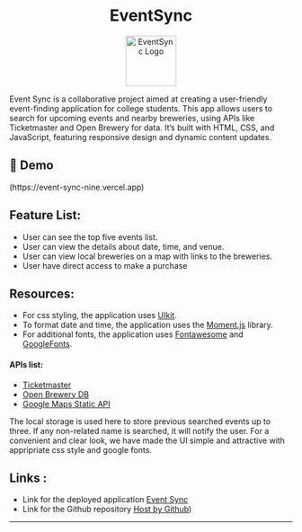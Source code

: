<h1 align="center" id="title">EventSync</h1>

<p align="center"><img src="https://eventsync.org/wp-content/uploads/2024/04/cropped-event-sync-logo-black.png" alt="EventSync Logo" width="90" height="90"></p>

<p id="description">Event Sync is a collaborative project aimed at creating a user-friendly event-finding application for college students. This app allows users to search for upcoming events and nearby breweries, using APIs like Ticketmaster and Open Brewery for data. It’s built with HTML, CSS, and JavaScript, featuring responsive design and dynamic content updates.</p>

<h2>🚀 Demo</h2>
(https://event-sync-nine.vercel.app)

## Feature List:

* User can see the top five events list.
* User can view the details about date, time, and venue.
* User can view local breweries on a map with links to the breweries.
* User have direct access to make a purchase

## Resources:

- For css styling, the application uses [UIkit](https://getuikit.com/docs/introduction).
- To format date and time, the application uses the [Moment.js](https://momentjs.com/) library.
- For additional fonts, the application uses [Fontawesome](https://fontawesome.com) and [GoogleFonts](https://developers.google.com/fonts).

#### APIs list:
* [Ticketmaster](https://developer.ticketmaster.com/products-and-docs/apis/getting-started/)
* [Open Brewery DB](https://www.openbrewerydb.org/documentation/01-listbreweries)
* [Google Maps Static API](https://developers.google.com/maps/documentation/maps-static/overview)

The local storage is used here to store previous searched events up to three. If any non-related name is searched, it will notify the user. For a convenient and clear look, we have made the UI simple and attractive with appripriate css style and google fonts. 

## Links :

* Link for the deployed application [Event Sync](https://event-sync-nine.vercel.app)
* Link for the Github repository [Host by Github](https://github.com/PavanSugreev04/EventSync.git))


- - -
 
